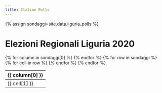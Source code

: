 ```yaml
---
title: Italian Polls
---
```


<script src="https://ajax.googleapis.com/ajax/libs/jquery/3.5.1/jquery.min.js"></script>
<link rel="stylesheet" type="text/css" href="https://cdn.datatables.net/1.10.21/css/jquery.dataTables.css">
<script type="text/javascript" charset="utf8" src="https://cdn.datatables.net/1.10.21/js/jquery.dataTables.js"></script>

{% assign sondaggi=site.data.liguria_polls %}

# Elezioni Regionali Liguria 2020

<table id="polls" class="display" data-page-length='10' data-order='[[ 3, "desc" ]]'>
    <thead>
    {% for column in sondaggi[0] %}
        <th>{{ column[0] }}</th>
    {% endfor %}
    </thead>
    <tbody>
    {% for row in sondaggi %}
        <tr>
        {% for cell in row %}
            <td>{{ cell[1] }}</td>
        {% endfor %}
        </tr>
    {% endfor %}
    </tbody>
</table>

<script type="text/javascript">
$(document).ready( function () {
    $('#polls').DataTable();
} );
</script>